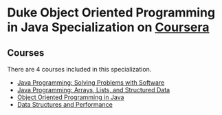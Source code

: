 # Duke Object Oriented Programming in Java Specialization on [Coursera](https://www.coursera.org/specializations/object-oriented-programming)

## Courses
There are 4 courses included in this specialization.
* [Java Programming: Solving Problems with Software](https://www.coursera.org/learn/java-programming)
* [Java Programming: Arrays, Lists, and Structured Data](https://www.coursera.org/learn/java-programming-arrays-lists-data)
* [Object Oriented Programming in Java](https://www.coursera.org/learn/object-oriented-java)
* [Data Structures and Performance](https://www.coursera.org/learn/data-structures-optimizing-performance)
